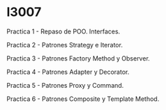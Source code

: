 # I3007
Practica 1 - Repaso de POO. Interfaces.

Practica 2 - Patrones Strategy e Iterator.

Practica 3 - Patrones Factory Method y Observer.

Practica 4 - Patrones Adapter y Decorator.

Practica 5 - Patrones Proxy y Command.

Practica 6 - Patrones Composite y Template Method.
